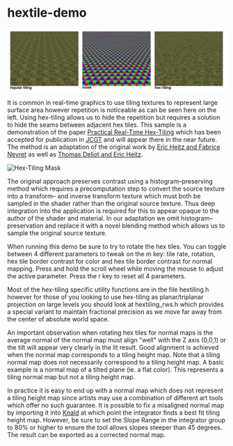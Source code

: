 # hextile-demo

<img src="https://github.com/mmikk/mmikk.github.io/blob/master/pictures/hex_demo/colorhextiling.png" alt="Hex-Tiling Example" />
 
It is common in real-time graphics to use tiling textures to represent large surface area however repetition is noticeable as can be seen
here on the left. Using hex-tiling allows us to hide the repetition but requires a solution to hide the seams between adjacent hex tiles.
This sample is a demonstration of the paper [Practical Real-Time Hex-Tiling](https://github.com/mmikk/mmikk.github.io/blob/master/papers3d/mm_hex_compressed.pdf) which has been accepted for publication in [JCGT](https://jcgt.org/) and will appear there in the near future. The method is an adaptation of the original work by [Eric Heitz and Fabrice Neyret](https://eheitzresearch.wordpress.com/722-2/) as well as [Thomas Deliot and Eric Heitz](https://eheitzresearch.wordpress.com/738-2/).

<img src="https://github.com/mmikk/mmikk.github.io/blob/master/pictures/hex_demo/splash.png" alt="Hex-Tiling Mask" />


The original approach preserves contrast using a histogram–preserving method which requires a precomputation step to convert the source texture into
a transform– and inverse transform texture which must both be sampled in the shader rather than the original source texture.
Thus deep integration into the application is required for this to appear opaque to the author of the shader and material.
In our adaptation we omit histogram–preservation and replace it with a novel blending method which allows us to sample the original source texture.

When running this demo be sure to try to rotate the hex tiles. You can toggle between 4 different parameters to tweak on the m key:
tile rate, rotation, hex tile border contrast for color and hex tile border contrast for normal mapping. Press and hold the scroll wheel while moving the mouse
to adjust the active parameter. Press the r key to reset all 4 parameters. 

Most of the hex-tiling specific utility functions are in the file hextiling.h however for those of you looking to use
hex-tiling as planar/triplanar projection on large levels you should look at hextiling_rws.h which
provides a special variant to maintain fractional precision as we move far away from the center of absolute world space.

An important observation when rotating hex tiles for normal maps is the average normal of the normal map
must align "well" with the Z axis (0,0,1) or the tilt will appear very clearly in the lit result.
Good alignment is achieved when the normal map corresponds to a tiling height map. Note that a 
tiling normal map does not necessarily correspond to a tiling height map. A basic example is a normal map
of a tilted plane (ie. a flat color). This represents a tiling normal map but not a tiling height map.

In practice it is easy to end up with a normal map which does not represent a tiling height map since artists may use
a combination of different art tools which offer no such guarantee. It is possible to fix a misaligned normal map
by importing it into [Knald](https://www.knaldtech.com/) at which point the integrator finds a best fit tiling height map. However, be sure to set the Slope Range in the integrator group to 80% or higher to ensure the tool allows slopes steeper than 45 degrees.
The result can be exported as a corrected normal map.
